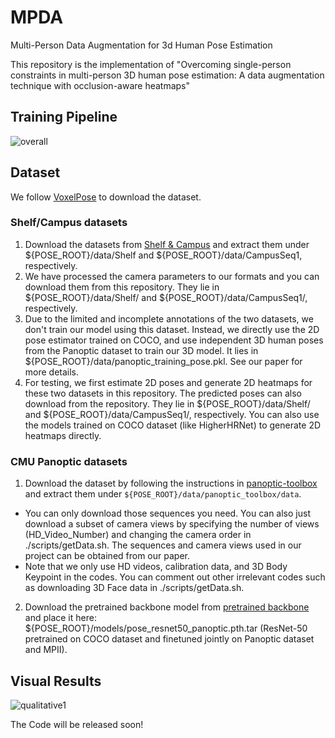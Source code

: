 # MPDA
Multi-Person Data Augmentation for 3d Human Pose Estimation

This repository is the implementation of "Overcoming single-person constraints in multi-person 3D human pose estimation: A data augmentation technique with occlusion-aware heatmaps"

## Training Pipeline
![overall](https://github.com/hyeon0819/MPDA/assets/153258272/e933f34e-43c2-4172-b0af-db4305850e50)


## Dataset
We follow [VoxelPose](https://github.com/microsoft/voxelpose-pytorch) to download the dataset.
### Shelf/Campus datasets
1. Download the datasets from [Shelf & Campus](http://campar.in.tum.de/Chair/MultiHumanPose) and extract them under    ${POSE_ROOT}/data/Shelf and ${POSE_ROOT}/data/CampusSeq1, respectively.
3. We have processed the camera parameters to our formats and you can download them from this repository. They lie in    ${POSE_ROOT}/data/Shelf/ and    ${POSE_ROOT}/data/CampusSeq1/, respectively.
4. Due to the limited and incomplete annotations of the two datasets, we don't train our model using this dataset. Instead, we directly use the 2D pose estimator trained on COCO, and use independent 3D human poses from the Panoptic dataset to train our 3D model. It lies in ${POSE_ROOT}/data/panoptic_training_pose.pkl. See our paper for more details.
5. For testing, we first estimate 2D poses and generate 2D heatmaps for these two datasets in this repository. The predicted poses can also download from the repository. They lie in ${POSE_ROOT}/data/Shelf/ and ${POSE_ROOT}/data/CampusSeq1/, respectively. You can also use the models trained on COCO dataset (like HigherHRNet) to generate 2D heatmaps directly.
   
### CMU Panoptic datasets
1. Download the dataset by following the instructions in [panoptic-toolbox](https://github.com/CMU-Perceptual-Computing-Lab/panoptic-toolbox) and extract them under `${POSE_ROOT}/data/panoptic_toolbox/data`.
- You can only download those sequences you need. You can also just download a subset of camera views by specifying the number of views (HD_Video_Number) and changing the camera order in ./scripts/getData.sh. The sequences and camera views used in our project can be obtained from our paper.
- Note that we only use HD videos, calibration data, and 3D Body Keypoint in the codes. You can comment out other irrelevant codes such as downloading 3D Face data in ./scripts/getData.sh.
2. Download the pretrained backbone model from [pretrained backbone](https://onedrive.live.com/?id=93774C670BD4F835!1917&resid=93774C670BD4F835!1917&authkey=!AMf08ZItxtILRuU&cid=93774c670bd4f835) and place it here: ${POSE_ROOT}/models/pose_resnet50_panoptic.pth.tar (ResNet-50 pretrained on COCO dataset and finetuned jointly on Panoptic dataset and MPII).

## Visual Results
![qualitative1](https://github.com/hyeon0819/MPDA/assets/153258272/aa497e5d-2a2e-4f20-b64e-b3e47b565b1a)


The Code will be released soon!
